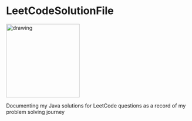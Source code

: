 # LeetCodeSolutionFile

<img src="https://leetcode.com/static/images/LeetCode_logo_rvs.png" alt="drawing" width="200" />


Documenting my Java solutions for LeetCode questions as a record of my problem solving journey

